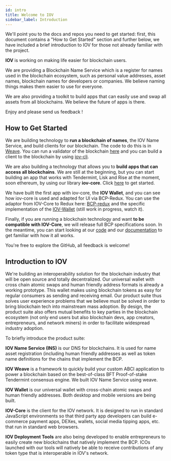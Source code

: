 ```yaml
---
id: intro
title: Welcome to IOV 
sidebar_label: Introduction 
---
```


We'll point you to the docs and repos you need to get started: first, this document contains a "How to Get Started" section and further below, we have included a brief introduction to IOV for those not already familiar with the project.

**IOV** is working on making life easier for blockchain users.

We are providing a Blockchain Name Service which is a register for names used in the blockchain ecosystem, such as personal value addresses, asset names, blockchain names for developers or companies. We believe naming things makes them easier to use for everyone.

We are also providing a toolkit to build apps that can easily use and swap all assets from all blockchains. We believe the future of apps is there.

Enjoy and please send us feedback !

## How to Get Started

We are building technology to **run a blockchain of names**, the IOV Name Service, and build clients for our blockchain. The code to do this is in [Weave](https://github.com/iov-one/weave "Weave Repository"). You can run a validator of the blockchain [here](https://github.com/iov-one/sandbox/wiki/Validator "Validator") and you can build a client to the blockchain by using [iov-cli](https://github.com/iov-one/iov-core/blob/master/packages/iov-cli/README.md "IOV-Client Repository").

We are also building a technology that allows you to **build apps that can access all blockchains**. We are still at the beginning, but you can start building an app that works with Tendermint, Lisk and Rise at the moment, soon ethereum, by using our library **iov-core**. Click [here](https://iov-one.github.io/iov-core-docs/latest/iov-core/index.html "How to Use IOV-Core") to get started.

We have built the first app with iov-core, the **IOV Wallet**, and you can see how iov-core is used and adapted for UI via BCP-Redux. You can use the adaptor from IOV-Core to Redux here: [BCP-redux](https://github.com/iov-one/bcp-redux "BCP-redux repository") and the specific implementation of the [IOV-Wallet](https://github.com/iov-one/iov-wallet "IOV Wallet Repository") (still work in progress, watch it).

Finally, if you are running a blockchain technology and want **to be compatible with IOV-Core**, we will release full BCP specifications soon. In the meantime, you can start looking at our [code](https://github.com/iov-one/iov-core/tree/master/packages/iov-bns "Codec") and our [documentation](https://iov-one.github.io/iov-core-docs/latest/iov-core/index.html "How to Use IOV-Core") to get familiar with how it all works.

You're free to explore the GitHub, all feedback is welcome!

## Introduction to IOV

We're building an interoperability solution for the blockchain industry that will be open source and totally decentralized. Our universal wallet with cross chain atomic swaps and human friendly address formats is already a working prototype. This wallet makes using blockchain tokens as easy for regular consumers as sending and receiving email. Our product suite thus solves user experience problems that we believe must be solved in order to bring blockchain tech into mainstream mass adoption. By design, the product suite also offers mutual benefits to key parties in the blockchain ecosystem (not only end users but also blockchain devs, app creators, entrepreneurs, and network miners) in order to facilitate widespread industry adoption.

To briefly introduce the product suite:

**IOV Name Service (INS)** is our DNS for blockchains. It is used for name asset registration (including human friendly addresses as well as token name definitions for the chains that implement the BCP.

**IOV Weave** is a framework to quickly build your custom ABCI application to power a blockchain based on the best-of-class BFT Proof-of-stake Tendermint consensus engine. We built IOV Name Service using weave.

**IOV Wallet** is our universal wallet with cross-chain atomic swaps and human friendly addresses. Both desktop and mobile versions are being built.

**IOV-Core** is the client for the IOV network. It is designed to run in standard JavaScript environments so that third party app developers can build e-commerce payment apps, DEXes, wallets, social media tipping apps, etc. that run in standard web browsers.

**IOV Deployment Tools** are also being developed to enable entrepreneurs to easily create new blockchains that natively implement the BCP. ICOs launched with our tools will natively be able to receive contributions of any token type that is interoperable in IOV's network.
